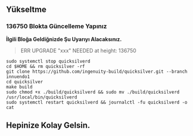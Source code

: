 ## Yükseltme

### 136750 Blokta Güncelleme Yapınız

**İlgili Bloğa Geldiğnizde Şu Uyarıyı Alacaksınız.** 
> ERR UPGRADE "xxx" NEEDED at height: 136750

```
sudo systemctl stop quicksilverd
cd $HOME && rm quicksilver -rf
git clone https://github.com/ingenuity-build/quicksilver.git --branch innuendo1
cd quicksilver
make build
sudo chmod +x ./build/quicksilverd && sudo mv ./build/quicksilverd /usr/local/bin/quicksilverd
sudo systemctl restart quicksilverd && journalctl -fu quicksilverd -o cat
```

## Hepinize Kolay Gelsin.
